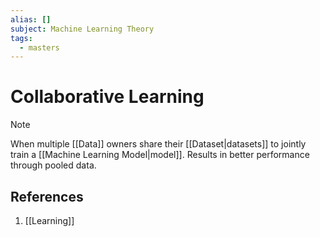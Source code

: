 ```yaml
---
alias: []
subject: Machine Learning Theory
tags:
  - masters
---
```

# Collaborative Learning

>[!note]
> When multiple [[Data]] owners share their [[Dataset|datasets]] to jointly train a [[Machine Learning Model|model]]. Results in better performance through pooled data.

## References
1. [[Learning]]